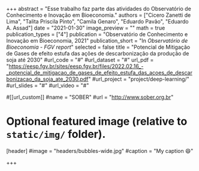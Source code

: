 +++
abstract = "Esse trabalho faz parte das atividades do Observatório de Conhecimento e Inovação em Bioeconomia."
authors = ["Cicero Zanetti de Lima", "Talita Priscila Pinto", "Camila Genaro", "Eduardo Pavão", "Eduardo A. Assad"]
date = "2021-01-30"
image_preview = ""
math = true
publication_types = ["4"]
publication = "Observatório de Conhecimento e Inovação em Bioeconomia, 2021"
publication_short = "In *Observatório de Bioeconomia - FGV report*"
selected = false
title = "Potencial de Mitigação de Gases de efeito estufa das ações de descarbonização
da produção de soja até 2030"
#url_code = "#"
#url_dataset = "#"
url_pdf = "https://eesp.fgv.br/sites/eesp.fgv.br/files/2022.02.16_-_potencial_de_mitigacao_de_gases_de_efeito_estufa_das_acoes_de_descarbonizacao_da_soja_ate_2030.pdf"
#url_project = "project/deep-learning/"
#url_slides = "#"
#url_video = "#"

#[[url_custom]]
#name = "SOBER"
#url = "http://www.sober.org.br"

# Optional featured image (relative to `static/img/` folder).
[header]
#image = "headers/bubbles-wide.jpg"
#caption = "My caption :smile:"

+++
